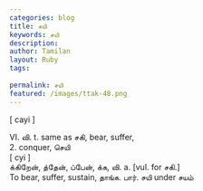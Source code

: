 ```yaml
---
categories: blog
title: சயி
keywords: சயி
description: 
author: Tamilan
layout: Ruby
tags: 
 
permalink: சயி
featured: /images/ttak-48.png
---
```

  
[ cayi ]  
  
VI. வி. t. same as சகி, bear, suffer,  
2. conquer, செயி  
[ cyi ]  
க்கிறேன், த்தேன், ப்பேன், க்க, வி. a. [vul. for சகி.]  
To bear, suffer, sustain, தாங்க. பார். சயி under சயம்